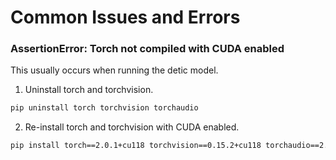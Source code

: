 # Common Issues and Errors

### AssertionError: Torch not compiled with CUDA enabled

This usually occurs when running the detic model.

1. Uninstall torch and torchvision.

```bash
pip uninstall torch torchvision torchaudio
```

2. Re-install torch and torchvision with CUDA enabled.

```bash
pip install torch==2.0.1+cu118 torchvision==0.15.2+cu118 torchaudio==2.0.2 --index-url https://download.pytorch.org/whl/cu118
```
